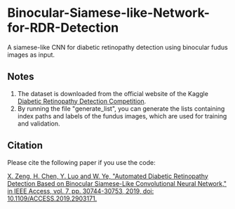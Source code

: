 # Binocular-Siamese-like-Network-for-RDR-Detection
A siamese-like CNN for diabetic retinopathy detection using binocular fudus images as input.

## Notes
1. The dataset is downloaded from the official website of the Kaggle [Diabetic Retinopathy Detection Competition](https://www.kaggle.com/c/diabetic-retinopathy-detection).
2. By running the file "generate_list", you can generate the lists containing index paths and labels of the fundus images, which are used for training and validation. 

## Citation
Please cite the following paper if you use the code:

[X. Zeng, H. Chen, Y. Luo and W. Ye, "Automated Diabetic Retinopathy Detection Based on Binocular Siamese-Like Convolutional Neural Network," in IEEE Access, vol. 7, pp. 30744-30753, 2019, doi: 10.1109/ACCESS.2019.2903171.](https://ieeexplore.ieee.org/document/8660434)
